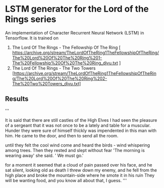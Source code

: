 # LSTM generator for the Lord of the Rings series


An implementation of Character Recurrent Neural Network (LSTM) in Tensorflow.
It is trained on 
1) The Lord Of The Rings - The Fellowship Of The Ring 
[ https://archive.org/stream/TheLordOfTheRing1TheFellowshipOfTheRing/The%20Lord%20Of%20The%20Ring%201-The%20Fellowship%20Of%20The%20Ring_djvu.txt  ]
2) The Lord Of The Rings - The Two Towers [https://archive.org/stream/TheLordOfTheRing1TheFellowshipOfTheRing/The%20Lord%20Of%20The%20Ring%202-The%20Two%20Towers_djvu.txt]


## Results

'''

It is said that there are still castles of the High Elves
I had seen the pleasure of a sergeant that it was not once to be a lately and table for a muscular. Hunder they were sure of himself thickly was impendented in this man with him. He came to the door, and then to send all the room.

until they felt the cool wind come and heard the birds - wind whispering among trees. Then
they rested and slept without fear
'The morning is wearing away' she said. ' We must go.' 

 for a moment it seemed that a cloud of pain passed over his face, and he sat silent, looking old as death
 I threw down my enemy, and he fell from the high place and broke the mountain-side where he smote it in his ruin
They will be wanting food, and you know all about that, I guess.
'''
